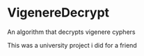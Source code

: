 # VigenereDecrypt
An algorithm that decrypts vigenere cyphers

This was a university project i did for a friend
